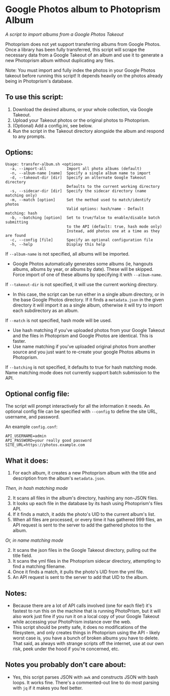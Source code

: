 # Google Photos album to Photoprism Album
*A script to import albums from a Google Photos Takeout*

Photoprism does not yet support transferring albums from Google Photos.  Once a library 
has been fully transferred, this script will scrape the necessary data from a Google 
Takeout of an album and use it to generate a new Photoprism album without duplicating any 
files.

Note: You must import and fully index the photos in your Google Photos takeout before 
running this script! It depends heavily on the photos already being in Photoprism's database.
  
[upstream]: https://github.com/inthreedee/photoprism-transfer-album
[insight]: https://github.com/photoprism/photoprism/issues/869#issuecomment-779488150

## To use this script:

1. Download the desired albums, or your whole collection, via Google Takeout.
2. Upload your Takeout photos or the original photos to Photoprism.
3. (Optional) Add a config.ini, see below.
4. Run the script in the Takeout directory alongside the album and respond to any prompts.

## Options:
```
Usage: transfer-album.sh <options>
  -a, --import-all         Import all photo albums (default)
  -n, --album-name [name]  Specify a single album name to import
  -d, --takeout-dir [dir]  Specify an alternate Google Takeout directory
                           Defaults to the current working directory
  -s, --sidecar-dir [dir]  Specify the sidecar directory (name matching only)
  -m, --match [option]     Set the method used to match/identify photos
                           Valid options: hash/name - Default matching: hash
  -b, --batching [option]  Set to true/false to enable/disable batch submitting
                           to the API (default: true, hash mode only)
                           Instead, add photos one at a time as they are found
  -c, --config [file]      Specify an optional configuration file
  -h, --help               Display this help
```

If `--album-name` is not specified, all albums will be imported.
 - Google Photos automatically generates some albums (ie, hangouts albums, albums by year, or albums by date). 
   These will be skipped. Force import of one of these albums by specifying it with `--album-name`.

If `--takeout-dir` is not specified, it will use the current working directory.
- In this case, the script can be run either in a single album directory, or in the base Google Photos 
  directory. If it finds a `metadata.json` in the given directory it will import it as a 
  single album, otherwise it will try to import each subdirectory as an album.

If `--match` is not specified, hash mode will be used.
- Use hash matching if you've uploaded photos from your Google Takeout and 
  the files in Photoprism and Google Photos are identical. This is faster.
- Use name matching if you've uploaded original photos from another source 
  and you just want to re-create your google Photos albums in Photoprism.

If `--batching` is not specified, it defaults to true for hash matching mode. 
Name matching mode does not currently support batch submission to the API.

## Optional config file:
The script will prompt interactively for all the information it needs. 
An optional config file can be specified with `--config` to define 
the site URL, username, and password.

An example `config.conf`:

```
API_USERNAME=admin
API_PASSWORD=your really good password
SITE_URL=https://photos.example.com
```

## What it does:

1. For each album, it creates a new Photoprism album with the title and description from
   the album's `metadata.json`.

*Then, in hash matching mode*

2. It scans all files in the album's directory, hashing any non-JSON files.
3. It looks up each file in the database by its hash using Photoprism's files API.
4. If it finds a match, it adds the photo's UID to the current album's list.
5. When all files are processed, or every time it has gathered 999 files, an API request 
   is sent to the server to add the gathered photos to the album.

*Or, in name matching mode*

2. It scans the json files in the Google Takeout directory, pulling out the title field.
3. It scans the yml files in the Photoprism sidecar directory, attempting to find a matching filename.
4. Once it finds a match, it pulls the photo's UID from the yml file.
5. An API request is sent to the server to add that UID to the album.

## Notes:

- Because there are a lot of API calls involved (one for each file!) it's fastest to run
this on the machine that is running PhotoPrism, but it will also work just fine if you
run it on a local copy of your Google Takeout while accessing your PhotoPrism instance
over the web.
- This script should be pretty safe, it does no modifications of the filesystem, and only
creates things in Photoprism using the API - likely worst case is, you have a bunch of broken
albums you have to delete. That said, as always with strange scripts off the internet, use at
our own risk, peek under the hood if you're concerned, etc.

## Notes you probably don't care about:

- Yes, this script parses JSON with `awk` and constructs JSON with bash loops. It works
fine. There's a commented-out line to do most parsing with `jq` if it makes you feel better.
